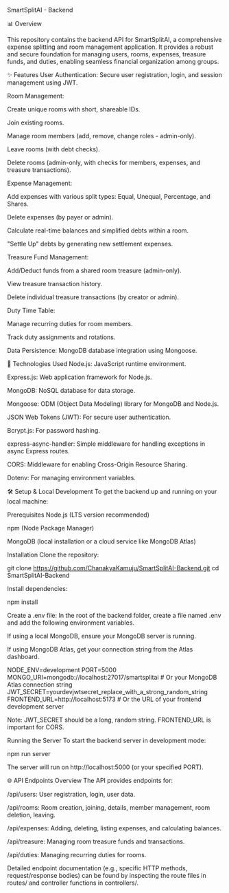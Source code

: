 SmartSplitAI - Backend

📊 Overview

This repository contains the backend API for SmartSplitAI, a comprehensive expense splitting and room management application. It provides a robust and secure foundation for managing users, rooms, expenses, treasure funds, and duties, enabling seamless financial organization among groups.

✨ Features
User Authentication: Secure user registration, login, and session management using JWT.

Room Management:

Create unique rooms with short, shareable IDs.

Join existing rooms.

Manage room members (add, remove, change roles - admin-only).

Leave rooms (with debt checks).

Delete rooms (admin-only, with checks for members, expenses, and treasure transactions).

Expense Management:

Add expenses with various split types: Equal, Unequal, Percentage, and Shares.

Delete expenses (by payer or admin).

Calculate real-time balances and simplified debts within a room.

"Settle Up" debts by generating new settlement expenses.

Treasure Fund Management:

Add/Deduct funds from a shared room treasure (admin-only).

View treasure transaction history.

Delete individual treasure transactions (by creator or admin).

Duty Time Table:

Manage recurring duties for room members.

Track duty assignments and rotations.

Data Persistence: MongoDB database integration using Mongoose.

🚀 Technologies Used
Node.js: JavaScript runtime environment.

Express.js: Web application framework for Node.js.

MongoDB: NoSQL database for data storage.

Mongoose: ODM (Object Data Modeling) library for MongoDB and Node.js.

JSON Web Tokens (JWT): For secure user authentication.

Bcrypt.js: For password hashing.

express-async-handler: Simple middleware for handling exceptions in async Express routes.

CORS: Middleware for enabling Cross-Origin Resource Sharing.

Dotenv: For managing environment variables.

🛠️ Setup & Local Development
To get the backend up and running on your local machine:

Prerequisites
Node.js (LTS version recommended)

npm (Node Package Manager)

MongoDB (local installation or a cloud service like MongoDB Atlas)

Installation
Clone the repository:

git clone https://github.com/ChanakyaKamuju/SmartSplitAI-Backend.git
cd SmartSplitAI-Backend

Install dependencies:

npm install

Create a .env file:
In the root of the backend folder, create a file named .env and add the following environment variables.

If using a local MongoDB, ensure your MongoDB server is running.

If using MongoDB Atlas, get your connection string from the Atlas dashboard.

NODE_ENV=development
PORT=5000
MONGO_URI=mongodb://localhost:27017/smartsplitai # Or your MongoDB Atlas connection string
JWT_SECRET=yourdevjwtsecret_replace_with_a_strong_random_string
FRONTEND_URL=http://localhost:5173 # Or the URL of your frontend development server

Note: JWT_SECRET should be a long, random string. FRONTEND_URL is important for CORS.

Running the Server
To start the backend server in development mode:

npm run server

The server will run on http://localhost:5000 (or your specified PORT).

🌐 API Endpoints Overview
The API provides endpoints for:

/api/users: User registration, login, user data.

/api/rooms: Room creation, joining, details, member management, room deletion, leaving.

/api/expenses: Adding, deleting, listing expenses, and calculating balances.

/api/treasure: Managing room treasure funds and transactions.

/api/duties: Managing recurring duties for rooms.

Detailed endpoint documentation (e.g., specific HTTP methods, request/response bodies) can be found by inspecting the route files in routes/ and controller functions in controllers/.
